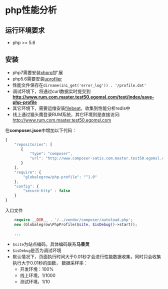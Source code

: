 # php性能分析

## 运行环境要求
* php >= 5.6

## 安装
- php7需要安装[xhprof](https://github.com/longxinH/xhprof)扩展
- php5.6需要安装[uprofiler](https://github.com/FriendsOfPHP/uprofiler)
- 性能文件保存在`dirname(ini_get('error_log')) . '/profile.dat'`
- 调试环境下，将通过curl数据实时提交到**http://www.rum.com.master.test50.egomsl.com/test/index/save-php-profile**
- 其它环境下，需要运维安装[filebeat](https://www.elastic.co/downloads/beats/filebeat)，收集到性能分析redis中
- 线上通过猫头鹰登录RUM系统，其它环境则是直接访问: http://www.rum.com.master.test50.egomsl.com

在**composer.json**中增加以下代码：
```js
{
    "repositories": [
       {
           "type": "composer",
           "url": "http://www.composer-satis.com.master.test50.egomsl.com"
       }
    ],
    "require": {
        "globalegrow/php-profile": "^1.0"
    },
    "config": {
        "secure-http" : false
    }
}
```

入口文件

```php
    require __DIR__ . '/../vendor/composer/autoload.php';
    new (Globalegrow\PhpProfile($site, $isDebug))->start();
    
    ...
```

* `$site`为站点编码，具体编码联系**马善灵**
* `$isDebug`是否为调试环境
* 默认情况下，页面执行时间大于0.01秒才会进行性能数据收集，同时只会收集执行大于0.01秒的函数，
  数据采样率：
  - 开发环境：100%
  - 线上环境，1/1000
  - 测试环境，1/10
